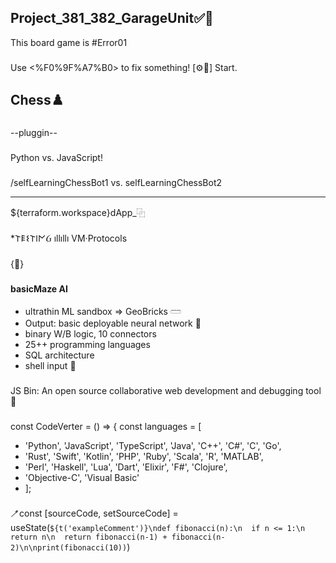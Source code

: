 ## Project_381_382_GarageUnit✅🐸
This board game is #Error01
###
Use <%F0%9F%A7%B0> to fix something! [⚙️🔧]
Start.
## Chess♟️
###
--pluggin--
###
Python vs. JavaScript!
###
/selfLearningChessBot1 vs. 
selfLearningChessBot2

-----------------------------
${terraform.workspace}dApp_⿻
###
*𐌕𐌄𐌔𐌕𐌉𐌍Ᏽ ıllıllı VM·Protocols
###
{🧰}

###
###
__basicMaze AI__
*  ultrathin ML sandbox => GeoBricks 𓏠
*  Output: basic deployable neural network 🌱
*  binary W/B logic, 10 connectors
*  25++ programming languages
*  SQL architecture
*  shell input 💉

###
###
JS Bin: 
An open source collaborative web development and debugging tool🚯

###
###
const CodeVerter = () => {
  const languages = [
-    'Python', 'JavaScript', 'TypeScript', 'Java', 'C++', 'C#', 'C', 'Go', 
-    'Rust', 'Swift', 'Kotlin', 'PHP', 'Ruby', 'Scala', 'R', 'MATLAB', 
-    'Perl', 'Haskell', 'Lua', 'Dart', 'Elixir', 'F#', 'Clojure', 
-    'Objective-C', 'Visual Basic'
-    ];
###
###
  🪥const [sourceCode, setSourceCode] = useState(`${t('exampleComment')}\ndef fibonacci(n):\n  if n <= 1:\n  return n\n  return fibonacci(n-1) + fibonacci(n-2)\n\nprint(fibonacci(10))`)

